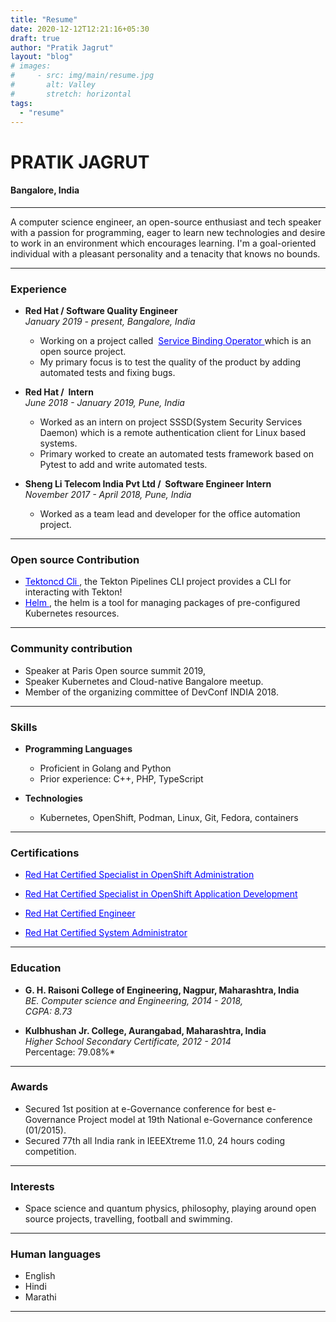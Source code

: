 ```yaml
---
title: "Resume"
date: 2020-12-12T12:21:16+05:30
draft: true
author: "Pratik Jagrut"
layout: "blog"
# images:
#     - src: img/main/resume.jpg
#       alt: Valley
#       stretch: horizontal
tags:
  - "resume"
---
```


<!-- ![Pratik Jagrut](https://github.com/pratikjagrut.png) -->
<!-- ![Pratik Jagrut](/img/main/resume.jpg "Resume") -->

# PRATIK JAGRUT

#### Bangalore, India
---

A computer science engineer, an open-source enthusiast and tech
speaker with a passion for programming, eager to learn new technologies
and desire to work in an environment which encourages learning. I'm a
goal-oriented individual with a pleasant personality and a tenacity that
knows no bounds.

---

### Experience

* **Red Hat / ​Software Quality Engineer**
<br /> *January 2019 - present, Bangalore, India* <br />
  - Working on a project called &nbsp;
    ​<a href="https://github.com/redhat-developer/service-binding-operator/issues?q=is%3Aall+author%3Apratikjagrut+" target="_blank" style="color:blue;">
      Service Binding Operator
    </a> which is an open source project.
  - My primary focus is to test the quality of the product by adding automated tests and fixing bugs.

* **Red Hat / ​ Intern**
<br /> *June 2018 - January 2019, Pune, India* <br />
  - Worked as an intern on project SSSD(System Security Services Daemon) which is a remote authentication client for Linux based systems.
  - Primary worked to create an automated tests framework based on Pytest to add and write automated tests.

* **Sheng Li Telecom India Pvt Ltd / ​ Software Engineer Intern**
<br /> *November 2017 - April 2018, Pune, India* <br />
  - Worked as a team lead and developer for the office automation
    project.

--- 

### Open source Contribution

* <a href="https://github.com/tektoncd/cli/issues?q=is%3Aall+author%3Apratikjagrut+" target="_blank" style="color:blue;">
    Tektoncd Cli
  </a>, the Tekton Pipelines CLI project provides a CLI for interacting with Tekton!
* <a href="https://github.com/helm/acceptance-testing" target="_blank" style="color:blue;">
    Helm
  </a>, the helm is a tool for managing packages of pre-configured Kubernetes resources.

---

### Community contribution

* Speaker at Paris Open source summit 2019, 
* Speaker Kubernetes and Cloud-native Bangalore meetup.
* Member of the organizing committee of DevConf INDIA 2018.

---

### Skills

* **Programming Languages**
  - Proficient in Golang and Python
  - Prior experience: C++, PHP, TypeScript

* **Technologies**
  - Kubernetes, OpenShift, Podman, Linux, Git, Fedora, containers

---

### Certifications

<!-- * [Red Hat Certified Specialist in OpenShift Administration](https://rhtapps.redhat.com/certifications/badge/verify/FDCOANQV4WIHORPUNIQWKYKL24AEQU3CUPSQX2KSDXT6RW46LQ3USGMBTDNSOFVX22WYNJ63KCC3BBTAOIVCQWO7U3Z7NRP66BA673I=){:target="_blank"} -->
* <a href="https://rhtapps.redhat.com/certifications/badge/verify/FDCOANQV4WIHORPUNIQWKYKL24AEQU3CUPSQX2KSDXT6RW46LQ3USGMBTDNSOFVX22WYNJ63KCC3BBTAOIVCQWO7U3Z7NRP66BA673I=" target="_blank" style="color:blue;">
  Red Hat Certified Specialist in OpenShift Administration
</a>

* <a href="https://rhtapps.redhat.com/certifications/badge/verify/FDCOANQV4WIHORPUNIQWKYKL24AEQU3CUPSQX2KSDXT6RW46LQ3YWP2PKMJOB2FESKFUN2GLGGL67UAA4DNI6PQU27PFU2ZMLS26POA=" target="_blank" style="color:blue;">
  Red Hat Certified Specialist in OpenShift Application Development
</a>

* <a href="https://rhtapps.redhat.com/certifications/badge/verify/FDCOANQV4WIHORPUNIQWKYKL24AEQU3CUPSQX2KSDXT6RW46LQ3XCZJWRJNV7ILTXVE4I6VB7OTCG4U5NQYTCNA62RUWOCM34WWBUYQ=" target="_blank" style="color:blue;">
  Red Hat Certified Engineer
</a>

* <a href="https://rhtapps.redhat.com/certifications/badge/verify/FDCOANQV4WIHORPUNIQWKYKL24AEQU3CUPSQX2KSDXT6RW46LQ3T7ULZ55KZZ56SKO7EQ3ETTLYZQ4U5NQYTCNA62RUWOCM34WWBUYQ=" target="_blank" style="color:blue;">
  Red Hat Certified System Administrator
</a>

---

### Education

* **G. H. Raisoni College of Engineering, Nagpur, Maharashtra, India**
  <br>*BE. Computer science and Engineering, 2014 - 2018,*<br />
  *CGPA: 8.73*

* **Kulbhushan Jr. College, Aurangabad, Maharashtra, India​**
   <br>*Higher School Secondary Certificate, 2012 - 2014*<br />
      Percentage: 79.08%*

---

### Awards

* Secured 1st position at e-Governance conference for best e-Governance Project model at 19th National e-Governance conference (01/2015).
* Secured 77th all India rank in IEEEXtreme 11.0, 24 hours coding competition.

---

### Interests

* Space science and quantum physics, philosophy, playing around open source projects, travelling, football and swimming.

---

### Human languages

* English  
* Hindi
* Marathi

---